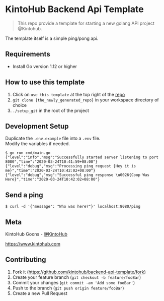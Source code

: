 # KintoHub Backend Api Template

> This repo provide a template for starting a new golang API project @Kintohub.

The template itself is a simple ping/pong api.

## Requirements

* Install Go version 1.12 or higher

## How to use this template

1) Click on `use this template` at the top right of the [repo](https://github.com/kintohub/backend-api-template)
2) `git clone {the_newly_generated_repo}` in your workspace directory of choice
3) `./setup_git` in the root of the project

## Development Setup

Duplicate the `.env.example` file into a `.env` file.  
Modify the variables if needed.

```shell script
$ go run cmd/main.go
{"level":"info","msg":"Successfully started server listening to port 8080","time":"2020-03-24T10:41:59+08:00"}
{"level":"debug","msg":"Processing ping request {Hey it is me}","time":"2020-03-24T10:42:02+08:00"}
{"level":"debug","msg":"Successful ping response \u0026{Coop Was Here}","time":"2020-03-24T10:42:02+08:00"}
```

## Send a ping

```shell script
$ curl -d '{"message": "Who was here?"}' localhost:8080/ping
```

## Meta

KintoHub Goons - [@KintoHub](https://twitter.com/kintohub)

https://www.kintohub.com

## Contributing

1. Fork it (<https://github.com/kintohub/backend-api-template/fork>)
2. Create your feature branch (`git checkout -b feature/fooBar`)
3. Commit your changes (`git commit -am 'Add some fooBar'`)
4. Push to the branch (`git push origin feature/fooBar`)
5. Create a new Pull Request